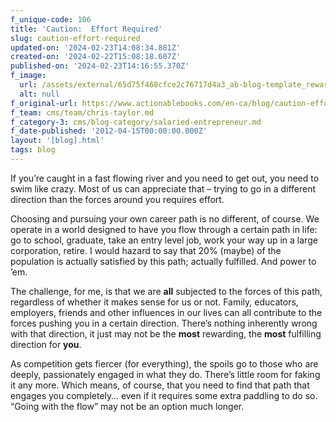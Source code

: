 ```yaml
---
f_unique-code: 106
title: 'Caution:  Effort Required'
slug: caution-effort-required
updated-on: '2024-02-23T14:08:34.881Z'
created-on: '2024-02-22T15:08:18.607Z'
published-on: '2024-02-23T14:16:55.370Z'
f_image:
  url: /assets/external/65d75f468cfce2c76717d4a3_ab-blog-template_reward.jpeg
  alt: null
f_original-url: https://www.actionablebooks.com/en-ca/blog/caution-effort-required/
f_team: cms/team/chris-taylor.md
f_category-3: cms/blog-category/salaried-entrepreneur.md
f_date-published: '2012-04-15T00:00:00.000Z'
layout: '[blog].html'
tags: blog
---
```


If you’re caught in a fast flowing river and you need to get out, you need to swim like crazy. Most of us can appreciate that – trying to go in a different direction than the forces around you requires effort.

Choosing and pursuing your own career path is no different, of course. We operate in a world designed to have you flow through a certain path in life: go to school, graduate, take an entry level job, work your way up in a large corporation, retire. I would hazard to say that 20% (maybe) of the population is actually satisfied by this path; actually fulfilled. And power to ’em.

The challenge, for me, is that we are **all** subjected to the forces of this path, regardless of whether it makes sense for us or not. Family, educators, employers, friends and other influences in our lives can all contribute to the forces pushing you in a certain direction. There’s nothing inherently wrong with that direction, it just may not be the **most** rewarding, the **most** fulfilling direction for **you**.

As competition gets fiercer (for everything), the spoils go to those who are deeply, passionately engaged in what they do. There’s little room for faking it any more. Which means, of course, that you need to find that path that engages you completely… even if it requires some extra paddling to do so. “Going with the flow” may not be an option much longer.
